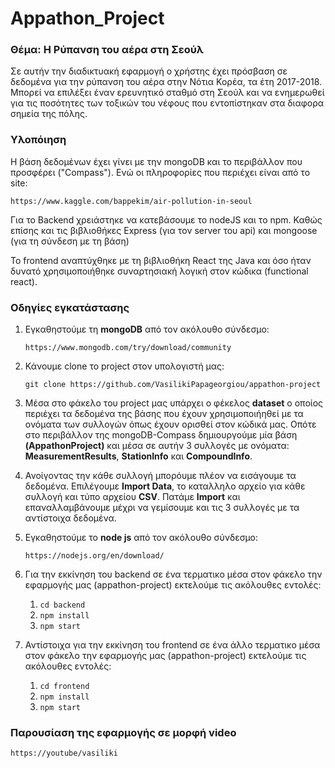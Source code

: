 # Appathon_Project
### Θέμα: Η Ρύπανση του αέρα στη Σεούλ
Σε αυτήν την διαδικτυακή εφαρμογή ο χρήστης έχει πρόσβαση σε δεδομένα για την ρύπανση του αέρα στην Νότια Κορέα, τα έτη 2017-2018. 
Μπορεί να επιλέξει έναν ερευνητικό σταθμό στη Σεούλ και να ενημερωθεί για τις ποσότητες των τοξικών του νέφους που εντοπίστηκαν στα διαφορα σημεία της πόλης. 

### Yλοπόιηση 
Η βάση δεδομένων έχει γίνει με την mongoDB και το περιβάλλον που προσφέρει ("Compass").
Ενώ οι πληροφορίες που περιέχει είναι από το site: 

`https://www.kaggle.com/bappekim/air-pollution-in-seoul`

Για το Backend χρειάστηκε να κατεβάσουμε το nodeJS και το npm. 
Καθώς επίσης και τις βιβλιοθήκες Express (για τον server του api) και mongoose (για τη σύνδεση με τη βάση)

Το frontend αναπτύχθηκε με τη βιβλιοθήκη React της Java και όσο ήταν δυνατό χρησιμοποιήθηκε συναρτησιακή λογική στον κώδικα (functional react).

### Οδηγίες εγκατάστασης
1) Εγκαθηστούμε τη <b>mongoDB</b> από τον ακόλουθο σύνδεσμο: 

    `https://www.mongodb.com/try/download/community`
  

2) Κάνουμε clone το project στον υπολογιστή μας:

    `git clone https://github.com/VasilikiPapageorgiou/appathon-project`  

3) Μέσα στο φάκελο του project μας υπάρχει ο φέκελος <b>dataset</b> ο οποίος περιέχει τα δεδομένα της βάσης που έχουν χρησιμοποιήηθεί με τα ονόματα των συλλογών όπως έχουν ορισθεί στον κώδικά μας. 
Οπότε στο περιβάλλον της mongoDB-Compass δημιουργούμε μία βάση <b>(AppathonProject)</b> και μέσα σε αυτήν 3 συλλογές με ονόματα: <b>MeasurementResults</b>, <b>StationInfo</b> και <b>CompoundInfo</b>.

4) Ανοίγοντας την κάθε συλλογή μπορόυμε πλέον να εισάγουμε τα δεδομένα.
Επιλέγουμε <b>Import Data</b>, το καταλληλο αρχείο για κάθε συλλογή και τύπο αρχείου <b>CSV</b>.
Πατάμε <b>Import</b> και επαναλλαμβάνουμε μέχρι να γεμίσουμε και τις 3 συλλογές με τα αντίστοιχα δεδομένα.

5) Εγκαθηστούμε το <b>node js</b> από τον ακόλουθο σύνδεσμο: 

    `https://nodejs.org/en/download/`
    
6) Για την εκκίνηση του backend σε ένα τερματικο μέσα στον φάκελο την εφαρμογής μας (appathon-project) εκτελούμε τις ακόλουθες εντολές: 
    1. `cd backend`
    2. `npm install`
    3. `npm start`

7) Αντίστοιχα για την εκκίνηση του frontend σε ένα άλλο τερματικο μέσα στον φάκελο την εφαρμογής μας (appathon-project) εκτελούμε τις ακόλουθες εντολές: 
    1. `cd frontend`
    2. `npm install`
    3. `npm start`

### Παρουσίαση της εφαρμογής σε μορφή video

`https://youtube/vasiliki`
